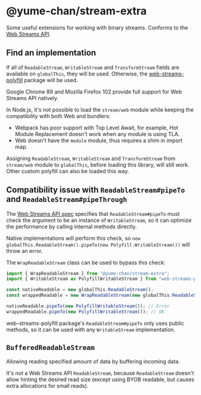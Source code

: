 # @yume-chan/stream-extra

Some useful extensions for working with binary streams. Conforms to the [Web Streams API](https://streams.spec.whatwg.org/).

## Find an implementation

If all of `ReadableStream`, `WritableStream` and `TransformStream` fields are available on `globalThis`, they will be used. Otherwise, the [web-streams-polyfill](https://github.com/MattiasBuelens/web-streams-polyfill) package will be used.

Google Chrome 89 and Mozilla Firefox 102 provide full support for Web Streams API natively.

In Node.js, it's not possible to load the `stream/web` module while keeping the compatibility with both Web and bundlers:

-   Webpack has poor support with Top Level Await, for example, Hot Module Replacement doesn't work when any module is using TLA.
-   Web doesn't have the `module` module, thus requires a shim in import map.

Assigning `ReadableStream`, `WritableStream` and `TransformStream` from `stream/web` module to `globalThis`, before loading this library, will still work. Other custom polyfill can also be loaded this way.

## Compatibility issue with `ReadableStream#pipeTo` and `ReadableStream#pipeThrough`

The [Web Streams API spec](https://streams.spec.whatwg.org/#readable-stream-pipe-to) specifies that `ReadableStream#pipeTo` must check the argument to be an instance of `WritableStream`, so it can optimize the performance by calling internal methods directly.

Native implementations will perform this check, so `new globalThis.ReadableStream().pipeTo(new Polyfill.WritableStream())` will throw an error.

The `WrapReadableStream` class can be used to bypass this check:

```ts
import { WrapReadableStream } from "@yume-chan/stream-extra";
import { WritableStream as PolyfillWritableStream } from "web-streams-polyfill";

const nativeReadable = new globalThis.ReadableStream();
const wrappedReadable = new WrapReadableStream(new globalThis.ReadableStream());

nativeReadable.pipeTo(new PolyfillWritableStream()); // Error
wrappedReadable.pipeTo(new PolyfillWritableStream()); // OK
```

web-streams-polyfill package's `ReadableStream#pipeTo` only uses public methods, so it can be used with any `WritableStream` implementation.

## `BufferedReadableStream`

Allowing reading specified amount of data by buffering incoming data.

It's not a Web Streams API `ReadableStream`, because `ReadableStream` doesn't allow hinting the desired read size (except using BYOB readable, but causes extra allocations for small reads).
